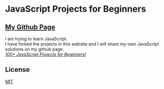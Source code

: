 # JavaScript Projects for Beginners
## [My Github Page](https://halitaydin.github.io/github.io/)
I am trying to learn JavaScript.<br/>
I have forked the projects in this website and I will share my own JavaScript solutions on my github page.<br/>
*[100+ JavaScript Projects for Beginners!](https://jsbeginners.com/javascript-projects-for-beginners/)*

## License

[MIT](https://github.com/j4ckblack/github.io/blob/master/LICENSE)
